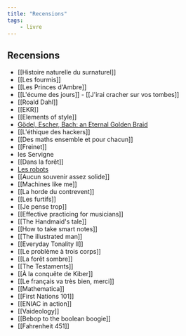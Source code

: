 ```yaml
---
title: "Recensions"
tags:
    - livre
---
```


## Recensions

- [[Histoire naturelle du surnaturel]]
- [[Les fourmis]]
- [[Les Princes d'Ambre]]
- [[L'écume des jours]] - [[J'irai cracher sur vos tombes]]
- [[Roald Dahl]]
- [[EKR]]
- [[Elements of style]]
- [Gödel, Escher, Bach: an Eternal Golden Braid](GEB.md)
- [[L'éthique des hackers]]
- [[Des maths ensemble et pour chacun]]
- [[Freinet]]
- les Servigne
- [[Dans la forêt]]
- [Les robots](Asimov%20Les%20robots.md)
- [[Aucun souvenir assez solide]]
- [[Machines like me]]
- [[La horde du contrevent]]
- [[Les furtifs]]
- [[Je pense trop]]
- [[Effective practicing for musicians]]
- [[The Handmaid's tale]]
- [[How to take smart notes]]
- [[The illustrated man]]
- [[Everyday Tonality II]]
- [[Le problème à trois corps]]
- [[La forêt sombre]]
- [[The Testaments]]
- [[À la conquête de Kiber]]
- [[Le français va très bien, merci]]
- [[Mathematica]]
- [[First Nations 101]]
- [[ENIAC in action]]
- [[Vaideology]]
- [[Bebop to the boolean boogie]]
- [[Fahrenheit 451]]
